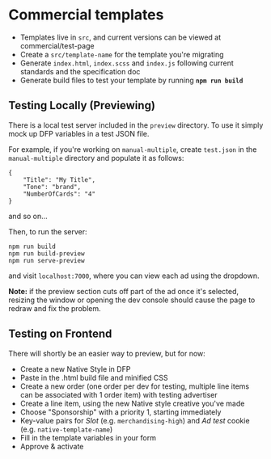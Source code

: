 # Commercial templates

- Templates live in `src`, and current versions can be viewed at commercial/test-page
- Create a `src/template-name` for the template you're migrating
- Generate `index.html`, `index.scss` and `index.js` following current standards and the specification doc
- Generate build files to test your template by running **`npm run build`**

## Testing Locally (Previewing)

There is a local test server included in the `preview` directory. To use it simply mock up DFP variables in a test JSON file.

For example, if you're working on `manual-multiple`, create `test.json` in the `manual-multiple` directory and populate it as follows:

```
{
    "Title": "My Title",
    "Tone": "brand",
    "NumberOfCards": "4"
}
```

and so on...

Then, to run the server:

```
npm run build
npm run build-preview
npm run serve-preview
```

and visit `localhost:7000`, where you can view each ad using the dropdown.

**Note:** if the preview section cuts off part of the ad once it's selected, resizing the window or opening the dev console should cause the page to redraw and fix the problem.

## Testing on Frontend

There will shortly be an easier way to preview, but for now:

- Create a new Native Style in DFP
- Paste in the .html build file and minified CSS
- Create a new order (one order per dev for testing, multiple line items can be associated with 1 order item) with testing advertiser
- Create a line item, using the new Native style creative you've made
- Choose "Sponsorship" with a priority 1, starting immediately
- Key-value pairs for *Slot* (e.g. `merchandising-high`) and *Ad test* cookie (e.g. `native-template-name`)
- Fill in the template variables in your form
- Approve & activate
